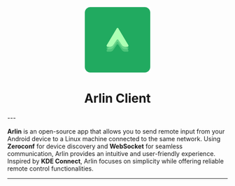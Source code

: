 <p align="center">
  <img src="img/arlin.svg" style="width: 150px;"/>
  <h1 align="center">Arlin Client</h1>
</p>
---

**Arlin** is an open-source app that allows you to send remote input from your Android device to a Linux machine connected to the same network. Using **Zeroconf** for device discovery and **WebSocket** for seamless communication, Arlin provides an intuitive and user-friendly experience. Inspired by **KDE Connect**, Arlin focuses on simplicity while offering reliable remote control functionalities.

---

